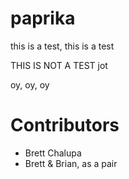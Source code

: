 paprika
=======

this is a test, this is a test

THIS IS NOT A TEST
jot

oy, oy, oy

# Contributors
- Brett Chalupa
- Brett & Brian, as a pair
